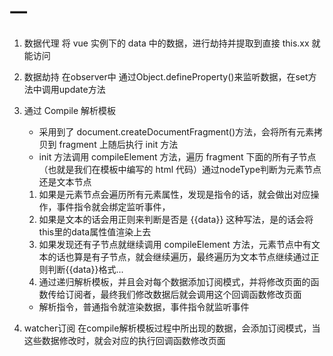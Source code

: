 # 一

1. 数据代理 将 vue 实例下的 data 中的数据，进行劫持并提取到直接 this.xx 就能访问

2. 数据劫持 在observer中 通过Object.defineProperty()来监听数据，在set方法中调用update方法

3. 通过 Compile 解析模板
   - 采用到了 document.createDocumentFragment()方法，会将所有元素拷贝到 fragment 上随后执行 init 方法
   - init 方法调用 compileElement 方法，遍历 fragment 下面的所有子节点（也就是我们在模板中编写的 html 代码）通过nodeType判断为元素节点还是文本节点
    1. 如果是元素节点会遍历所有元素属性，发现是指令的话，就会做出对应操作，事件指令就会绑定监听事件，
    2. 如果是文本的话会用正则来判断是否是 {{data}} 这种写法，是的话会将this里的data属性值渲染上去
    3. 如果发现还有子节点就继续调用 compileElement 方法，元素节点中有文本的话也算是有子节点，就会继续遍历，最终遍历为文本节点继续通过正则判断{{data}}格式...
    4. 通过递归解析模板，并且会对每个数据添加订阅模式，并将修改页面的函数传给订阅者，最终我们修改数据后就会调用这个回调函数修改页面

   - 解析指令，普通指令就渲染数据，事件指令就监听事件
4. watcher订阅
    在compile解析模板过程中所出现的数据，会添加订阅模式，当这些数据修改时，就会对应的执行回调函数修改页面

